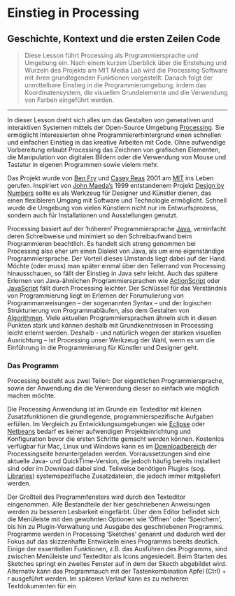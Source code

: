 # Einstieg in Processing
## Geschichte, Kontext und die ersten Zeilen Code

> Diese Lesson führt Processing als Programmiersprache und Umgebung ein. Nach einem kurzen Überblick über die Enstehung und Wurzeln des Projekts am MIT Media Lab wird die Processing Software mit ihren grundlegenden Funktionen vorgestellt. Danach folgt der unmittelbare Einstieg in die Programmierumgebung, indem das Koordinatensystem, die visuellen Grundelemente und die Verwendung von Farben eingeführt werden.

---

In dieser Lesson dreht sich alles um das Gestalten von generativen und interaktiven Systemen mittels der Open-Source Umgebung [Processing](http://www.processing.org). Sie ermöglicht Interessierten ohne Programmiererhintergrund einen schnellen und einfachen Einstieg in das kreative Arbeiten mit Code. Ohne aufwendige Vorbereitung erlaubt Processing das Zeichnen von grafischen Elementen, die Manipulation von digitalen Bildern oder die Verwendung von Mouse und Tastatur in eigenen Programmen sowie vielem mehr.

Das Projekt wurde von [Ben Fry](http://www.benfry.com) und [Casey Reas](http://www.reas.com) 2001 am [MIT](http://media.mit.edu) ins Leben gerufen. Inspiriert von [John Maeda’s](http://www..com) 1999 entstandenem Projekt [Design by Numbers](http://www..com) sollte es als Werkzeug für Designer und Künstler dienen, das einen flexibleren Umgang mit Software und Technologie ermöglicht. Schnell wurde die Umgebung von vielen Künstlern nicht nur im Entwurfsprozess, sondern auch für Installationen und Ausstellungen genutzt.

Processing basiert auf der ‘höheren’ Programmiersprache [Java](http://www..com), vereinfacht deren Schreibweise und minimiert so den Schreibaufwand beim Programmieren beachtlich. Es handelt sich streng genommen bei Processing also eher um einen Dialekt von Java, als um eine eigenständige Programmiersprache. Der Vorteil dieses Umstands liegt dabei auf der Hand. Möchte (oder muss) man später einmal über den Tellerrand von Processing hinausschauen, so fällt der Einstieg in Java sehr leicht. Auch das spätere Erlernen von Java-ähnlichen Programmiersprachen wie [ActionScript](http://www..com) oder [JavaScript](http://www..com) fällt durch Processing leichter. Der Schlüssel für das Verständnis von Programmierung liegt im Erlernen der Forumulierung von Programmanweisungen – der sogenannten Syntax – und der logischen Strukturierung von Programmabläufen, also dem Gestalten von [Algorithmen](http://www..com). Viele aktuellen Programmiersprachen ähneln sich in diesen Punkten stark und können deshalb mit Grundkenntnissen in Processing leicht erlernt werden. Deshalb - und natürlich wegen der starken visuellen Ausrichtung – ist Processing unser Werkzeug der Wahl, wenn es um die Einführung in die Programmierung für Künstler und Designer geht.

### Das Programm
Processing besteht aus zwei Teilen: Der eigentlichen Programmiersprache, sowie der Anwendung die die Verwendung dieser so einfach wie möglich machen möchte.

Die Processing Anwendung ist im Grunde ein Texteditor mit kleinen Zusatzfunktionen die grundlegende, programmierspezifische Aufgaben erfüllen. Im Vergleich zu Entwicklungsumgebungen wie [Eclipse](http://www.eclipse.org) oder [Netbeans](http://www..com) bedarf es keiner aufwendigen Projekteinrichtung und Konfiguration bevor die ersten Schritte gemacht werden können. Kostenlos verfügbar für Mac, Linux und Windows kann es im [Downloadbereich](http://www.progcessing.org/download) der Processingseite heruntergeladen werden. Vorraussetzungen sind eine aktuelle Java- und QuickTime-Version, die jedoch häufig bereits installiert sind oder im Download dabei sind. Teilweise benötigen Plugins (sog. [Libraries](http://www.processing.org/learning/libraries)) systemspezifische Zusatzdateien, die jedoch immer mitgeliefert werden.

Der Großteil des Programmfensters wird durch den Texteditor eingenommen. Alle Bestandteile der hier geschriebenen Anweisungen werden zu besseren Lesbarkeit eingefärbt. Über dem Editor befindet sich die Menüleiste mit den gewohnten Optionen wie ‘Öffnen’ oder ‘Speichern’, bis hin zu Plugin-Verwaltung und Ausgabe des geschriebenen Programms. Programme werden in Processing ‘Sketches’ genannt und dadurch wird der Fokus auf das skizzenhafte Entwickeln eines Programms bereits deutlich. Einige der essentiellen Funktionen, z.B. das Ausführen des Programms, sind zwischen Menüleiste und Texteditor als Icons angesiedelt. Beim Starten des Sketches springt ein zweites Fenster auf in dem der Skecth abgebildet wird. Alternativ kann das Programmauch mit der Tastenkombination Apfel (Ctrl) + r ausgeführt werden. Im späteren Verlauf kann es zu mehreren Textdokumenten für ein 